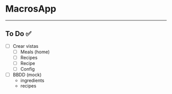 # MacrosApp

---

## To Do ✅

- [ ] Crear vistas
  - [ ] Meals (home)
  - [ ] Recipes
  - [ ] Recipe
  - [ ] Config
- [ ] BBDD (mock)
  - ingredients
  - recipes
